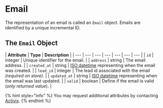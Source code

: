 # Email

The representation of an email is called an `Email` object. Emails are identified by a unique incremental ID.

## The `Email` Object

| **Attribute** | **Type** | **Description** |
| --- | --- | --- | --- | --- | --- | --- |
| `id` | integer | Unique identifier for the email. |
| `address` | string | The email address. |
| `created_at` | string | [ISO datetime](https://en.wikipedia.org/wiki/ISO_8601) representing when the email was created. |
| `lead_id` | integer | The lead id associated with the email _\(required on store\)_. |
| `updated_at` | string | [ISO datetime](https://en.wikipedia.org/wiki/ISO_8601) representing when the email was last updated. |
| `valid` | boolean | Define if the email is valid \(_only returned value_\). |

{% hint style="info" %}
You may request additional attributes by contacting [Activix](https://activix.ca/en/contact-us).
{% endhint %}

